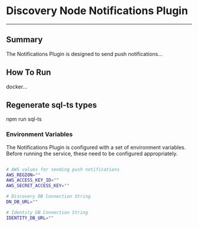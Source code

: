 # Discovery Node Notifications Plugin

---
## Summary
The Notifications Plugin is designed to send push notifications...

## How To Run
docker...


## Regenerate sql-ts types
npm run sql-ts


### Environment Variables

The Notifications Plugin is configured with a set of environment variables. 
Before running the service, these need to be configured appropriately.


```sh

# AWS values for sending push notifications
AWS_REGION=""
AWS_ACCESS_KEY_ID=""
AWS_SECRET_ACCESS_KEY=""

# Discovery DB Connection String
DN_DB_URL=""

# Identity DB Connection String
IDENTITY_DB_URL=""

```

